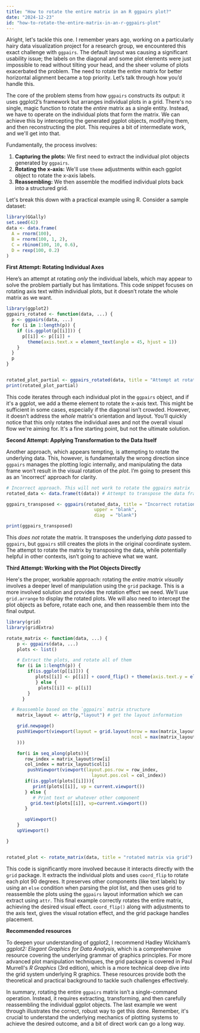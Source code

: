 ```yaml
---
title: "How to rotate the entire matrix in an R ggpairs plot?"
date: "2024-12-23"
id: "how-to-rotate-the-entire-matrix-in-an-r-ggpairs-plot"
---
```


Alright, let's tackle this one. I remember years ago, working on a particularly hairy data visualization project for a research group, we encountered this exact challenge with `ggpairs`. The default layout was causing a significant usability issue; the labels on the diagonal and some plot elements were just impossible to read without tilting your head, and the sheer volume of plots exacerbated the problem. The need to rotate the entire matrix for better horizontal alignment became a top priority. Let’s talk through how you’d handle this.

The core of the problem stems from how `ggpairs` constructs its output: it uses ggplot2’s framework but arranges individual plots in a grid. There's no single, magic function to rotate the *entire* matrix as a single entity. Instead, we have to operate on the individual plots that form the matrix. We can achieve this by intercepting the generated ggplot objects, modifying them, and then reconstructing the plot. This requires a bit of intermediate work, and we'll get into that.

Fundamentally, the process involves:

1.  **Capturing the plots:** We first need to extract the individual plot objects generated by `ggpairs`.
2.  **Rotating the x-axis:** We'll use `theme` adjustments within each ggplot object to rotate the x-axis labels.
3.  **Reassembling:** We then assemble the modified individual plots back into a structured grid.

Let's break this down with a practical example using R. Consider a sample dataset:

```r
library(GGally)
set.seed(42)
data <- data.frame(
  A = rnorm(100),
  B = rnorm(100, 1, 2),
  C = rbinom(100, 10, 0.6),
  D = rexp(100, 0.2)
)
```

**First Attempt: Rotating Individual Axes**

Here’s an attempt at rotating *only* the individual labels, which may appear to solve the problem partially but has limitations. This code snippet focuses on rotating axis text within individual plots, but it doesn’t rotate the whole matrix as we want.

```r
library(ggplot2)
ggpairs_rotated <- function(data, ...) {
  p <- ggpairs(data, ...)
  for (i in 1:length(p)) {
    if (is.ggplot(p[[i]])) {
      p[[i]] <- p[[i]] +
        theme(axis.text.x = element_text(angle = 45, hjust = 1))
    }
  }
  p
}


rotated_plot_partial <- ggpairs_rotated(data, title = "Attempt at rotating labels")
print(rotated_plot_partial)
```

This code iterates through each individual plot in the `ggpairs` object, and if it's a ggplot, we add a theme element to rotate the x-axis text. This might be sufficient in some cases, especially if the diagonal isn’t crowded. However, it doesn’t address the *whole* matrix's orientation and layout. You’ll quickly notice that this only rotates the individual axes and not the overall visual flow we're aiming for. It's a fine starting point, but not the ultimate solution.

**Second Attempt: Applying Transformation to the Data Itself**

Another approach, which appears tempting, is attempting to rotate the underlying data. This, however, is fundamentally the wrong direction since `ggpairs` manages the plotting logic internally, and manipulating the data frame won’t result in the visual rotation of the *plot*. I’m going to present this as an 'incorrect' approach for clarity.

```r
# Incorrect approach. This will not work to rotate the ggpairs matrix
rotated_data <- data.frame(t(data)) # Attempt to transpose the data frame

ggpairs_transposed <- ggpairs(rotated_data, title = "Incorrect rotation attempt",
                                 upper = "blank",
                                 diag  = "blank")

print(ggpairs_transposed)
```

This *does not* rotate the matrix. It transposes the underlying *data* passed to `ggpairs`, but `ggpairs` still creates the plots in the original coordinate system. The attempt to rotate the matrix by transposing the data, while potentially helpful in other contexts, isn’t going to achieve what we want.

**Third Attempt: Working with the Plot Objects Directly**

Here's the proper, workable approach: rotating the *entire matrix visually* involves a deeper level of manipulation using the `grid` package. This is a more involved solution and provides the rotation effect we need. We'll use `grid.arrange` to display the rotated plots. We will also need to intercept the plot objects as before, rotate each one, and then reassemble them into the final output.

```r
library(grid)
library(gridExtra)

rotate_matrix <- function(data, ...) {
    p <- ggpairs(data, ...)
    plots <- list()

    # Extract the plots, and rotate all of them
    for (i in 1:length(p)) {
        if(is.ggplot(p[[i]])) {
           plots[[i]] <- p[[i]] + coord_flip() + theme(axis.text.y = element_text(angle = 90)) # rotate the text too for readability
           } else {
            plots[[i]] <- p[[i]]
        }
      }

  # Reassemble based on the `ggpairs` matrix structure
    matrix_layout <- attr(p,"layout") # get the layout information

    grid.newpage()
    pushViewport(viewport(layout = grid.layout(nrow = max(matrix_layout$row),
                                               ncol = max(matrix_layout$col)
    )))

    for(i in seq_along(plots)){
       row_index = matrix_layout$row[i]
       col_index = matrix_layout$col[i]
        pushViewport(viewport(layout.pos.row = row_index,
                                layout.pos.col = col_index))
       if(is.ggplot(plots[[i]])){
          print(plots[[i]], vp = current.viewport())
       } else {
          # Print text or whatever other component
         grid.text(plots[[i]], vp=current.viewport())
       }

       upViewport()
    }
    upViewport()

}


rotated_plot <- rotate_matrix(data, title = "rotated matrix via grid")
```

This code is significantly more involved because it interacts directly with the `grid` package. It extracts the individual plots and uses `coord_flip` to rotate each plot 90 degrees. It preserves other components (like text labels) by using an `else` condition when parsing the plot list, and then uses grid to reassemble the plots using the `ggpairs` layout information which we can extract using `attr`. This final example correctly rotates the entire matrix, achieving the desired visual effect. `coord_flip()` along with adjustments to the axis text, gives the visual rotation effect, and the grid package handles placement.

**Recommended resources**

To deepen your understanding of ggplot2, I recommend Hadley Wickham’s *ggplot2: Elegant Graphics for Data Analysis*, which is a comprehensive resource covering the underlying grammar of graphics principles. For more advanced plot manipulation techniques, the grid package is covered in Paul Murrell's *R Graphics* (3rd edition), which is a more technical deep dive into the grid system underlying R graphics. These resources provide both the theoretical and practical background to tackle such challenges effectively.

In summary, rotating the entire `ggpairs` matrix isn’t a single-command operation. Instead, it requires extracting, transforming, and then carefully reassembling the individual ggplot objects. The last example we went through illustrates the correct, robust way to get this done. Remember, it's crucial to understand the underlying mechanics of plotting systems to achieve the desired outcome, and a bit of direct work can go a long way.
